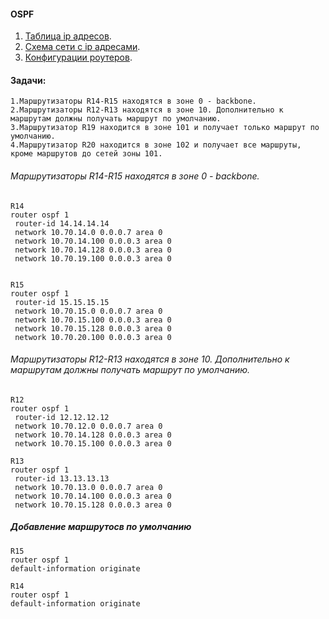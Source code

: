 #### OSPF
1. [Таблица ip aдресов](files/).
2. [Схема сети с ip адресами](../../lab/Otus_lab.drawio).
3. [Конфигурации роутеров](configs/).


#### Задачи:
```
1.Маршрутизаторы R14-R15 находятся в зоне 0 - backbone.
2.Маршрутизаторы R12-R13 находятся в зоне 10. Дополнительно к маршрутам должны получать маршрут по умолчанию.
3.Маршрутизатор R19 находится в зоне 101 и получает только маршрут по умолчанию.
4.Маршрутизатор R20 находится в зоне 102 и получает все маршруты, кроме маршрутов до сетей зоны 101.
```
###### Маршрутизаторы R14-R15 находятся в зоне 0 - backbone.
```
R14
router ospf 1
 router-id 14.14.14.14
 network 10.70.14.0 0.0.0.7 area 0
 network 10.70.14.100 0.0.0.3 area 0
 network 10.70.14.128 0.0.0.3 area 0
 network 10.70.19.100 0.0.0.3 area 0


```

```
R15
router ospf 1
 router-id 15.15.15.15
 network 10.70.15.0 0.0.0.7 area 0
 network 10.70.15.100 0.0.0.3 area 0
 network 10.70.15.128 0.0.0.3 area 0
 network 10.70.20.100 0.0.0.3 area 0

```
###### Маршрутизаторы R12-R13 находятся в зоне 10. Дополнительно к маршрутам должны получать маршрут по умолчанию.

```
R12
router ospf 1
 router-id 12.12.12.12
 network 10.70.12.0 0.0.0.7 area 0
 network 10.70.14.128 0.0.0.3 area 0
 network 10.70.15.100 0.0.0.3 area 0
```

```
R13
router ospf 1
 router-id 13.13.13.13
 network 10.70.13.0 0.0.0.7 area 0
 network 10.70.14.100 0.0.0.3 area 0
 network 10.70.15.128 0.0.0.3 area 0
```
##### Добавление маршрутосв по умолчанию
```
R15
router ospf 1
default-information originate

R14
router ospf 1
default-information originate
```


```
```
```
```